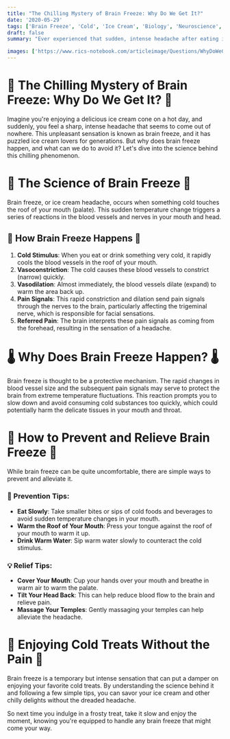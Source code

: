 ```yaml
---
title: "The Chilling Mystery of Brain Freeze: Why Do We Get It?"
date: '2020-05-29'
tags: ['Brain Freeze', 'Cold', 'Ice Cream', 'Biology', 'Neuroscience','Questions']
draft: false
summary: "Ever experienced that sudden, intense headache after eating ice cream too quickly? In this blog post, we explore the phenomenon of brain freeze, why it happens, and how to prevent it."

images: ['https://www.rics-notebook.com/articleimage/Questions/WhyDoWeGetBrainFreeze.png']
---
```


# 🧊 The Chilling Mystery of Brain Freeze: Why Do We Get It? 🧊

Imagine you're enjoying a delicious ice cream cone on a hot day, and suddenly, you feel a sharp, intense headache that seems to come out of nowhere. This unpleasant sensation is known as brain freeze, and it has puzzled ice cream lovers for generations. But why does brain freeze happen, and what can we do to avoid it? Let's dive into the science behind this chilling phenomenon.

# 🔬 The Science of Brain Freeze 🔬

Brain freeze, or ice cream headache, occurs when something cold touches the roof of your mouth (palate). This sudden temperature change triggers a series of reactions in the blood vessels and nerves in your mouth and head.

## 🧠 How Brain Freeze Happens 🧠

1. **Cold Stimulus**: When you eat or drink something very cold, it rapidly cools the blood vessels in the roof of your mouth.
2. **Vasoconstriction**: The cold causes these blood vessels to constrict (narrow) quickly.
3. **Vasodilation**: Almost immediately, the blood vessels dilate (expand) to warm the area back up.
4. **Pain Signals**: This rapid constriction and dilation send pain signals through the nerves to the brain, particularly affecting the trigeminal nerve, which is responsible for facial sensations.
5. **Referred Pain**: The brain interprets these pain signals as coming from the forehead, resulting in the sensation of a headache.

# 🌡️ Why Does Brain Freeze Happen? 🌡️

Brain freeze is thought to be a protective mechanism. The rapid changes in blood vessel size and the subsequent pain signals may serve to protect the brain from extreme temperature fluctuations. This reaction prompts you to slow down and avoid consuming cold substances too quickly, which could potentially harm the delicate tissues in your mouth and throat.

# 🥶 How to Prevent and Relieve Brain Freeze 🥶

While brain freeze can be quite uncomfortable, there are simple ways to prevent and alleviate it.

### 🛑 Prevention Tips:
- **Eat Slowly**: Take smaller bites or sips of cold foods and beverages to avoid sudden temperature changes in your mouth.
- **Warm the Roof of Your Mouth**: Press your tongue against the roof of your mouth to warm it up.
- **Drink Warm Water**: Sip warm water slowly to counteract the cold stimulus.

### 💡 Relief Tips:
- **Cover Your Mouth**: Cup your hands over your mouth and breathe in warm air to warm the palate.
- **Tilt Your Head Back**: This can help reduce blood flow to the brain and relieve pain.
- **Massage Your Temples**: Gently massaging your temples can help alleviate the headache.

# 🌟 Enjoying Cold Treats Without the Pain 🌟

Brain freeze is a temporary but intense sensation that can put a damper on enjoying your favorite cold treats. By understanding the science behind it and following a few simple tips, you can savor your ice cream and other chilly delights without the dreaded headache.

So next time you indulge in a frosty treat, take it slow and enjoy the moment, knowing you're equipped to handle any brain freeze that might come your way.

